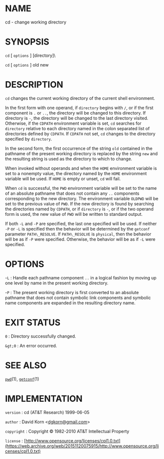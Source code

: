 # NAME

cd - change working directory

# SYNOPSIS

`cd` \[ `options` \] \[directory\]\

`cd` \[ `options` \] old new

# DESCRIPTION

`cd` changes the current working directory of the current shell
environment.

In the first form with one operand, if `directory` begins with `/`, or
if the first component is `.` or `..`, the directory will be changed
to this directory. If directory is `-`, the directory will be changed
to the last directory visited. Otherwise, if the `CDPATH` environment
variable is set, `cd` searches for `directory` relative to each
directory named in the colon separated list of directories defined by
`CDPATH`. If `CDPATH` not set, `cd` changes to the directory
specified by `directory`.

In the second form, the first occurrence of the string `old` contained
in the pathname of the present working directory is replaced by the
string `new` and the resulting string is used as the directory to which
to change.

When invoked without operands and when the `HOME` environment variable
is set to a nonempty value, the directory named by the `HOME`
environment variable will be used. If `HOME` is empty or unset, `cd`
will fail.

When `cd` is successful, the `PWD` environment variable will be set
to the name of an absolute pathname that does not contain any `..`
components corresponding to the new directory. The environment variable
`OLDPWD` will be set to the previous value of `PWD`. If the new
directory is found by searching the directories named by `CDPATH`, or
if `directory` is `-`, or if the two operand form is used, the new
value of `PWD` will be written to standard output.

If both `-L` and `-P` are specified, the last one specified will be
used. If neither `-P` or `-L` is specified then the behavior will be
determined by the `getconf` parameter `PATH\_RESOLVE`. If
`PATH\_RESOLVE` is `physical`, then the behavior will be as if
`-P` were specified. Otherwise, the behavior will be as if `-L` were
specified.

# OPTIONS

-`L`
: Handle each pathname component `..` in a logical fashion by moving
    up one level by name in the present working directory.

-`P`
: The present working directory is first converted to an absolute
    pathname that does not contain symbolic link components and symbolic
    name components are expanded in the resulting directory name.

# EXIT STATUS

`0`
: Directory successfully changed.

`&gt;0`
: An error occurred.

# SEE ALSO

[`pwd`](/web/20151120075915/http://www2.research.att.com:80/~astopen/man/man1/pwd.html)(1),
[`getconf`](/web/20151120075915/http://www2.research.att.com:80/~astopen/man/man1/getconf.html)(1)

# IMPLEMENTATION

`version`
: cd (AT&T Research) 1999-06-05

`author`
: David Korn
    &lt;[dgkorn@gmail.com](https://web.archive.org/web/20151120075915/mailto:dgkorn@gmail.com)&gt;

`copyright`
: Copyright © 1982-2010 AT&T Intellectual Property

`license`
: [http://www.opensource.org/licenses/cpl1.0.txt](https://web.archive.org/web/20151120075915/http://www.opensource.org/licenses/cpl1.0.txt)


